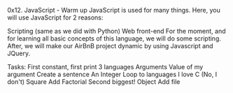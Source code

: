 0x12. JavaScript - Warm up
JavaScript is used for many things. Here, you will use JavaScript for 2 reasons:

Scripting (same as we did with Python)
Web front-end
For the moment, and for learning all basic concepts of this language, we will do some scripting. After, we will make our AirBnB project dynamic by using Javascript and JQuery.

Tasks:
First constant, first print
3 languages
Arguments
Value of my argument
Create a sentence
An Integer
Loop to languages
I love C (No, I don't)
Square
Add
Factorial
Second biggest!
Object
Add file
